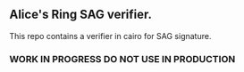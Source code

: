 ## Alice's Ring SAG verifier.

This repo contains a verifier in cairo for SAG signature.

### WORK IN PROGRESS DO NOT USE IN PRODUCTION
